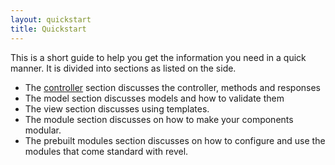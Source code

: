 ```yaml
---
layout: quickstart
title: Quickstart
--- 
```

This is a short guide to help you get the information you need in a quick manner. 
It is divided into sections as listed on the side.

* The [controller](./controller) section discusses the controller, methods and responses
* The model section discusses models and how to validate them
* The view section discusses using templates.
* The module section discusses on how to make your components modular.
* The prebuilt modules section discusses on how to configure and use the modules that come standard with revel.
